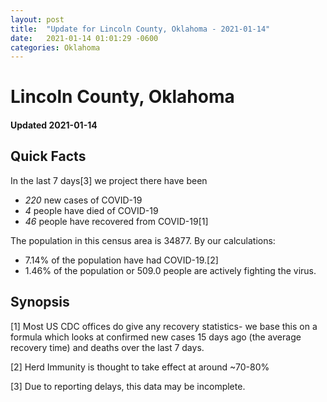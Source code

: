 ```yaml
---
layout: post
title:  "Update for Lincoln County, Oklahoma - 2021-01-14"
date:   2021-01-14 01:01:29 -0600
categories: Oklahoma
---
```


# Lincoln County, Oklahoma
#### Updated 2021-01-14

## Quick Facts

In the last 7 days[3] we project there have been
- *220* new cases of COVID-19
- *4* people have died of COVID-19
- *46* people have recovered from COVID-19[1]

The population in this census area is 34877. By our calculations:
- 7.14% of the population have had COVID-19.[2]
- 1.46% of the population or 509.0 people are actively fighting the virus.

## Synopsis




[1] Most US CDC offices do give any recovery statistics- we base this on a formula which looks at confirmed new cases
15 days ago (the average recovery time) and deaths over the last 7 days.

[2] Herd Immunity is thought to take effect at around ~70-80%

[3] Due to reporting delays, this data may be incomplete.
 
    